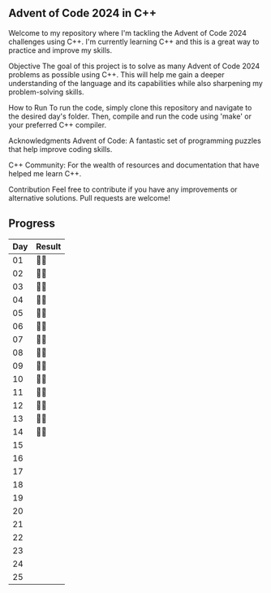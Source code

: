 ## Advent of Code 2024 in C++
Welcome to my repository where I'm tackling the Advent of Code 2024 challenges using C++. I'm currently learning C++ and this is a great way to practice and improve my skills.

Objective
The goal of this project is to solve as many Advent of Code 2024 problems as possible using C++. This will help me gain a deeper understanding of the language and its capabilities while also sharpening my problem-solving skills.

How to Run
To run the code, simply clone this repository and navigate to the desired day's folder. Then, compile and run the code using 'make' or your preferred C++ compiler.

Acknowledgments
Advent of Code: A fantastic set of programming puzzles that help improve coding skills.

C++ Community: For the wealth of resources and documentation that have helped me learn C++.

Contribution
Feel free to contribute if you have any improvements or alternative solutions. Pull requests are welcome!

## Progress
| Day | Result|
| - | - |
| 01 | :star2::star2: |
| 02 | :star2::star2: |
| 03 | :star2::star2: |
| 04 | :star2::star2: |
| 05 | :star2::star2: |
| 06 | :star2::star2: |
| 07 | :star2::star2: |
| 08 | :star2::star2: |
| 09 | :star2::star2: |
| 10 | :star2::star2: |
| 11 | :star2::star2: |
| 12 | :star2::star2: |
| 13 | :star2::star2: |
| 14 | :star2::star2: |
| 15 |  |
| 16 |  |
| 17 |  |
| 18 |  |
| 19 |  |
| 20 |  |
| 21 |  |
| 22 |  |
| 23 |  |
| 24 |  |
| 25 |  |